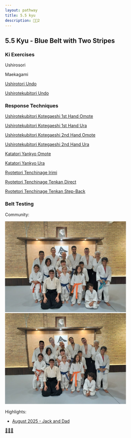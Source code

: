 ```yaml
---
layout: pathway
title: 5.5 kyu
description: 🥋🔵2
---
```


## 5.5 Kyu - Blue Belt with Two Stripes

### Ki Exercises

Ushirosori

Maekagami

[Ushirotori Undo](https://www.youtube.com/watch?v=mUyQ-Fbu46A)

[Ushirotekubitori Undo](https://www.youtube.com/watch?v=BnwX7aAEucI)

### Response Techniques

[Ushirotekubitori Kotegaeshi 1st Hand Omote](https://www.youtube.com/watch?v=zAijb-HjQbQ)

[Ushirotekubitori Kotegaeshi 1st Hand Ura](https://www.youtube.com/watch?v=N_kRtFufNcU)

[Ushirotekubitori Kotegaeshi 2nd Hand Omote](https://www.youtube.com/watch?v=cNpSxRbcUog)

[Ushirotekubitori Kotegaeshi 2nd Hand Ura](https://www.youtube.com/watch?v=46isxTIxcbQ)

[Katatori Yankyo Omote](https://www.youtube.com/watch?v=QFA0ehyYwQU)

[Katatori Yankyo Ura](https://www.youtube.com/watch?v=xWzQUVXXzRc)

[Ryotetori Tenchinage Irimi](https://www.youtube.com/watch?v=3tOU_BpoB7I)

[Ryotetori Tenchinage Tenkan Direct](https://www.youtube.com/watch?v=LrIvbjFdIgE)

[Ryotetori Tenchinage Tenkan Step-Back](https://www.youtube.com/watch?v=PaYM_NMVp7Y)

### Belt Testing

Community:

![...](./kyu-5.5-community-2025.08-1.jpg)
![...](./kyu-5.5-community-2025.08-2.jpg)

Highlights:

* [August 2025 - Jack and Dad](https://youtu.be/gzBvYnZ0McA)

[🌿🌀🎨](https://basil.one)

